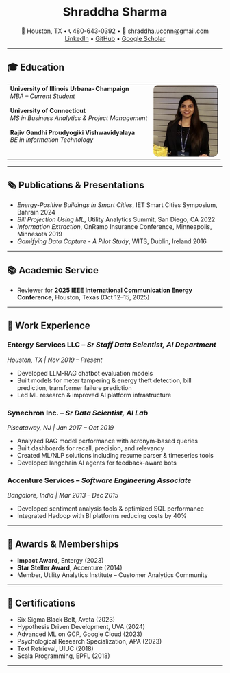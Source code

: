 <h1 align="center">Shraddha Sharma</h1>

<p align="center">
  📍 Houston, TX • 📞 480-643-0392 • 📧 shraddha.uconn@gmail.com  
  <br>
  <a href="https://www.linkedin.com/in/shraddha18">LinkedIn</a> • 
  <a href="https://github.com/MeetShraddha">GitHub</a> • 
  <a href="https://scholar.google.com/citations?view_op=list_works&hl=en&user=7UGNvYgAAAAJ">Google Scholar</a>
</p>

---

## 🎓 Education

<table style="border: none; width: 100%;">
  <tr>
    <td style="vertical-align: top; border: none;">
      <div><strong>University of Illinois Urbana-Champaign</strong><br><em>MBA – Current Student</em></div><br>
      <div><strong>University of Connecticut</strong><br><em>MS in Business Analytics & Project Management</em></div><br>
      <div><strong>Rajiv Gandhi Proudyogiki Vishwavidyalaya</strong><br><em>BE in Information Technology</em></div>
    </td>
    <td style="text-align: right; border: none;">
      <img src="img.png" alt="Shraddha Sharma" width="150" style="border-radius: 10px;">
    </td>
  </tr>
</table>

---

## 🗞 Publications & Presentations
  
- *Energy-Positive Buildings in Smart Cities*, IET Smart Cities Symposium, Bahrain 2024
- *Bill Projection Using ML*, Utility Analytics Summit, San Diego, CA 2022
- *Information Extraction*, OnRamp Insurance Conference, Minneapolis, Minnesota 2019
- *Gamifying Data Capture - A Pilot Study*, WITS, Dublin, Ireland 2016
  
---

## 📚 Academic Service

- Reviewer for **2025 IEEE International Communication Energy Conference**, Houston, Texas (Oct 12–15, 2025)
  
---

## 💼 Work Experience

### Entergy Services LLC – *Sr Staff Data Scientist, AI Department*  
*Houston, TX | Nov 2019 – Present*  
- Developed LLM-RAG chatbot evaluation models  
- Built models for meter tampering & energy theft detection, bill prediction, transformer failure prediction  
- Led ML research & improved AI platform infrastructure

### Synechron Inc. – *Sr Data Scientist, AI Lab*  
*Piscataway, NJ | Jan 2017 – Oct 2019*  
- Analyzed RAG model performance with acronym-based queries  
- Built dashboards for recall, precision, and relevancy  
- Created ML/NLP solutions including resume parser & timeseries tools  
- Developed langchain AI agents for feedback-aware bots

### Accenture Services – *Software Engineering Associate*  
*Bangalore, India | Mar 2013 – Dec 2015*  
- Developed sentiment analysis tools & optimized SQL performance  
- Integrated Hadoop with BI platforms reducing costs by 40%
  
---

## 🏅 Awards & Memberships

- **Impact Award**, Entergy (2023)  
- **Star Steller Award**, Accenture (2014)  
- Member, Utility Analytics Institute – Customer Analytics Community

---

## 📜 Certifications

- Six Sigma Black Belt, Aveta (2023)  
- Hypothesis Driven Development, UVA (2024)  
- Advanced ML on GCP, Google Cloud (2023)  
- Psychological Research Specialization, APA (2023)  
- Text Retrieval, UIUC (2018)  
- Scala Programming, EPFL (2018)
  
---
